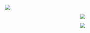 ![](https://user-images.githubusercontent.com/50658760/147412796-3d3ee35c-685f-4092-bcb0-618fbf5ecbdb.png)

<p align=center>
<img  src="https://github-readme-stats.vercel.app/api/top-langs/?username=midnqp&layout=compact&langs_count=20&hide_border=true&show_owner=true">
</p>
  
<p align=center>
<img src="https://github-readme-stats.vercel.app/api?username=midnqp&theme=light&show_icons=true&include_all_commits=true&count_private=true&hide_border=true">
</p>

